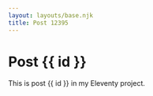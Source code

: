 ```yaml
---
layout: layouts/base.njk
title: Post 12395
---
```


# Post {{ id }}

This is post {{ id }} in my Eleventy project.
